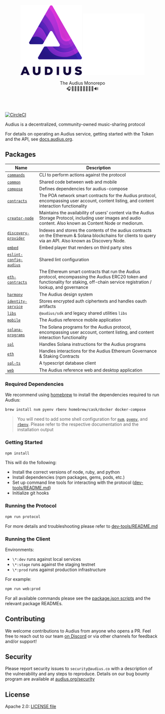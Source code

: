 <p align="center">

  <br/>
  <img src="./packages/web/src/assets/img/audiusLogoColored.png#gh-light-mode-only" alt="Audius Logo" width="200">
  <img src="./packages/web/src/assets/img/audiusLogoWhite.png#gh-dark-mode-only" alt="Audius Logo" width="200">

  <br/>

  <p align="center">
    The Audius Monorepo
    <br/>
    🎧🎸🎹🤘🎶🥁🎷🎻🎤🔊
  </p>
</p>

<br/>
<br/>

[![CircleCI](https://dl.circleci.com/status-badge/img/gh/AudiusProject/audius-protocol/tree/main.svg?style=svg&circle-token=7813cfa60dbb92905f7fa2979eced3e33f1d77af)](https://dl.circleci.com/status-badge/redirect/gh/AudiusProject/audius-protocol/tree/main)

Audius is a decentralized, community-owned music-sharing protocol

For details on operating an Audius service, getting started with the Token and the API, see [docs.audius.org](https://docs.audius.org/).

## Packages

| Name                                                                                            | Description                                                                                                                                                                           |
| ----------------------------------------------------------------------------------------------- | ------------------------------------------------------------------------------------------------------------------------------------------------------------------------------------- |
| [`commands`](./packages/commands)                                                               | CLI to perform actions against the protocol                                                                                                                                           |
| [`common`](./packages/common)                                                                   | Shared code between web and mobile                                                                                                                                                    |
| [`compose`](./packages/compose)                                                                 | Defines dependencies for audius-compose                                                                                                                                               |
| [`contracts`](https://github.com/AudiusProject/audius-protocol/tree/main/contracts)             | The POA network smart contracts for the Audius protocol, encompassing user account, content listing, and content interaction functionality                                            |
| [`creator-node`](mediorum)                                                                      | Maintains the availability of users' content via the Audius Storage Protocol, including user images and audio content. Also known as Content Node or mediorum.                        |
| [`discovery-provider`](packages/discovery-provider)                                             | Indexes and stores the contents of the audius contracts on the Ethereum & Solana blockchains for clients to query via an API. Also known as Discovery Node.                           |
| [`embed`](./packages/embed)                                                                     | Embed player that renders on third party sites                                                                                                                                        |
| [`eslint-config-audius`](./packages/eslint-config-audius)                                       | Shared lint configuration                                                                                                                                                             |
| [`eth-contracts`](https://github.com/AudiusProject/audius-protocol/tree/main/eth-contracts)     | The Ethereum smart contracts that run the Audius protocol, encompassing the Audius ERC20 token and functionality for staking, off-chain service registration / lookup, and governance |
| [`harmony`](./packages/harmony)                                                                 | The Audius design system                                                                                                                                                              |
| [`identity-service`](packages/identity-service)                                                 | Stores encrypted auth ciphertexts and handles oauth artifacts                                                                                                                         |
| [`libs`](./packages/libs)                                                                       | `@audius/sdk` and legacy shared utilities `libs`                                                                                                                                      |
| [`mobile`](./packages/mobile)                                                                   | The Audius reference mobile application                                                                                                                                               |
| [`solana-programs`](https://github.com/AudiusProject/audius-protocol/tree/main/solana-programs) | The Solana programs for the Audius protocol, encompassing user account, content listing, and content interaction functionality                                                        |
| [`spl`](./packages/spl)                                                                         | Handles Solana instructions for the Audius programs                                                                                                                                   |
| [`eth`](./packages/eth)                                                                         | Handles interactions for the Audius Ethereum Governance & Staking Contracts                                                                                                           |
| [`sql-ts`](./packages/sql-ts)                                                                   | A typescript database client                                                                                                                                                          |
| [`web`](./packages/web)                                                                         | The Audius reference web and desktop application                                                                                                                                      |

### Required Dependencies

We recommend using [homebrew](https://brew.sh/) to install the dependencies required to run Audius:

```bash
brew install nvm pyenv rbenv homebrew/cask/docker docker-compose
```

> You will need to add some shell configuration for [`nvm`](https://github.com/nvm-sh/nvm#installing-and-updating), [`pyenv`](https://github.com/pyenv/pyenv#set-up-your-shell-environment-for-pyenv), and [`rbenv`](https://github.com/rbenv/rbenv#basic-git-checkout). Please refer to the respective documentation and the installation output

### Getting Started

```bash
npm install
```

This will do the following:

- Install the correct versions of node, ruby, and python
- Install dependencies (npm packages, gems, pods, etc.)
- Set up command line tools for interacting with the protocol ([dev-tools/README.md](./dev-tools/README.md))
- Initialize git hooks

### Running the Protocol

```bash
npm run protocol
```

For more details and troubleshooting please refer to [dev-tools/README.md](./dev-tools/README.md)

### Running the Client

Environments:

- `\*:dev` runs against local services
- `\*:stage` runs against the staging testnet
- `\*:prod` runs against production infrastructure

For example:

```bash
npm run web:prod
```

For all available commands please see the [package.json scripts](https://github.com/AudiusProject/audius-protocol/blob/f850434ddca7d697f78a58d971f9bba1aba7f24d/package.json#L10) and the relevant package READMEs.

## Contributing

We welcome contributions to Audius from anyone who opens a PR. Feel free to reach out to
our team [on Discord](https://discord.gg/audius) or via other channels for feedback and/or support!

## Security

Please report security issues to `security@audius.co` with a description of the
vulnerability and any steps to reproduce. Details on our bug bounty program are available at [audius.org/security](https://audius.org/security)

## License

Apache 2.0: [LICENSE file](https://github.com/AudiusProject/audius-protocol/blob/main/LICENSE)
